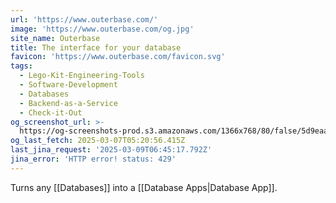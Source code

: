 ```yaml
---
url: 'https://www.outerbase.com/'
image: 'https://www.outerbase.com/og.jpg'
site_name: Outerbase
title: The interface for your database
favicon: 'https://www.outerbase.com/favicon.svg'
tags:
  - Lego-Kit-Engineering-Tools
  - Software-Development
  - Databases
  - Backend-as-a-Service
  - Check-it-Out
og_screenshot_url: >-
  https://og-screenshots-prod.s3.amazonaws.com/1366x768/80/false/5d9eaac8176dba0e74db0cba41455980f16325edfa25d7485ea422b2fa552e2d.jpeg
og_last_fetch: 2025-03-07T05:20:56.415Z
last_jina_request: '2025-03-09T06:45:17.792Z'
jina_error: 'HTTP error! status: 429'
---
```

Turns any [[Databases]] into a [[Database Apps|Database App]].



